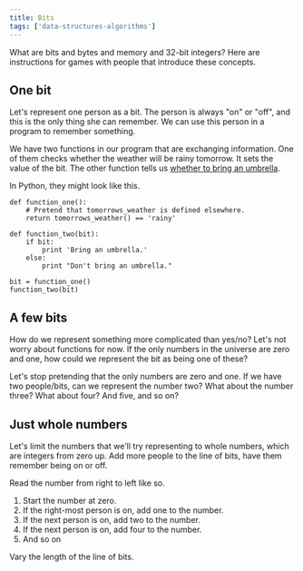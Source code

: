 ```yaml
---
title: Bits
tags: ['data-structures-algorithms']
---
```

What are bits and bytes and memory and 32-bit integers?
Here are instructions for games with people that introduce these concepts.

## One bit
Let's represent one person as a bit. The person is always
"on" or "off", and this is the only thing she can remember.
We can use this person in a program to remember something.

We have two functions in our program that are exchanging
information. One of them checks whether the weather will
be rainy tomorrow. It sets the value of the bit. The other
function tells us [whether to bring an umbrella](http://umbrellatoday.com/).

In Python, they might look like this.


    def function_one():
        # Pretend that tomorrows_weather is defined elsewhere.
        return tomorrows_weather() == 'rainy'

    def function_two(bit):
        if bit:
            print 'Bring an umbrella.'
        else:
            print "Don't bring an umbrella."

    bit = function_one()
    function_two(bit)

## A few bits
How do we represent something more complicated than yes/no?
Let's not worry about functions for now. If the only numbers
in the universe are zero and one, how could we represent the
bit as being one of these?

Let's stop pretending that the only numbers are zero and one.
If we have two people/bits, can we represent the number two?
What about the number three? What about four? And five, and so on?

## Just whole numbers
Let's limit the numbers that we'll try representing to whole
numbers, which are integers from zero up. Add more people to
the line of bits, have them remember being on or off.

Read the number from right to left like so.

1. Start the number at zero.
2. If the right-most person is on, add one to the number.
3. If the next person is on, add two to the number.
4. If the next person is on, add four to the number.
5. And so on

Vary the length of the line of bits.
